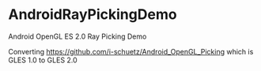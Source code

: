# AndroidRayPickingDemo
Android OpenGL ES 2.0 Ray Picking Demo

Converting https://github.com/i-schuetz/Android_OpenGL_Picking which is GLES 1.0 to GLES 2.0
